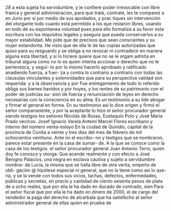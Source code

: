 28
a esta sujeta ha servidumbre, y le confiere poder irrevocable con libre franca y general administracion, para que trate, contrate, les
te comparez a en Jurio por si por medio de sus apodados, y prac
tiques sin intervención del otorgante todo cuanto está permitido a los que restaron libres, usando en todo de su espontanea voluntad pues para ello formaliza a su favor esta escritura con los requisitos legales y asegura que pueda conservarlos a su mayor estabilidad. Me pide que de
precisos que sean conscientes y su mujer estandonta. He visto que de ella le de las copias autorizadas que quiso para su resguardo y se obliga a no revocar ni contradecir en manera alguna esta libertad, y si lo hiciere quiere que no se le organi admita en tribunal alguna como
no lo es quien intenta accionar o derecho que no le pertenezca, y seguí- to por lo mismo hacerlo aprobado y ratificado anadiendo fuerza, a fuer- za y contra lo contrario a contrario con todas las clausulas vinculantes y solemnidades que para su perspectiva validad son requerida. y a la observancia y por
Fue entregamiento de todo lo referido obliga sus bienes havidos y por hoyes, y los rentes de su patrimonio con el poder de justicias su- sión de fuerza y renunciación de leyes en derecho necesarias con la consciencia en su alma. Es un testimonio a su lide abogar y firmar el
general en forma. En su testimonio así lo dice orígen y firmó el señor comparseiente, y por la aceptante lo hizo el señor procurador general siendo testigos los señores Nicolás de Roxas, Eustaquio Polo y José María Prado vecinos.
Josef Ignacio Varela
Antemí Marcel Flores
escribano y interno del número
venta-eslayo
En la ciudad de Quindío, capital de la provincia de Cunita a veinte y tres días del mes de febrero de mil ochocientos veintiuno. Ante mí el escribo- no y testigos que se nombraron, parece estar presente en la casa de sumar- de. A la que se conoce como la casa de los testigos.
el señor procurador general Juan Antonio Terro, quien doy fe conosco y otorga: Que acende realmente y con efecto a José Benigno Palacios, una negra en esclava cautiva y sujeto a servidumbre nombra- da Lucía, la misma que se halla libre de otra venta, empeño de obli-
gación @ hipótese especial ni general, que no la tiene como así lo qse- ría, y se la vende con todos sus vicios, tachas, defectos, enfermedades, públicas y secretas, en precio y cantidad de ciento sesenta pesos de plata de a ocho reales, que por ella le ha dado en ducado de contrado, sien
Para el señor fiscal que por ella le ha dado en dinero de 2000, el de cargo del vendedor la paga del derecho de alcarbala que ha satisfecho al señor administrador general de ellas quien en prueba de